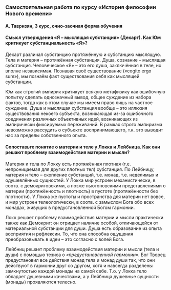 ### Самостоятельная работа по курсу «История философии Нового времени»
#### А. Тавризян, 3 курс, очно-заочная форма обучения

#### Смысл утверждения «Я – мыслящая субстанция» (Декарт). Как Юм критикует субстанциальность «Я»?
Декарт различал субстанцию протяжённую и субстанцию мыслящую.
Тела и материя – протяжённая субстанция.
Душа, сознание – мыслящая субстанция.
Человеческое «Я» – это его душа, заключённая в теле, но вполне независимая.
Познавая своё существование («cogito ergo sum»), мы познаём факт существования себя как мыслящей субстанции.

Юм как строгий эмпирик критикует всякую метафизику как ошибочную попытку сделать однозначный вывод, общее суждение из набора фактов, тогда как в этом случае мы имеем право лишь на частное суждение.
Душа и мыслящая субстанция вообще – это иллюзия существования некоего субъекта, возникающая из-за ошибочного соединения различных объективных идей, возникающих из эмпирически фиксируемых переживаний.
В рамках строго эмпиризма невозможно рассудить о субъекте воспринимающего, т.к. это выводит нас за пределы собственного опыта.


#### Сопоставьте понятие о материи и теле у Локка и Лейбница. Как они решают проблему взаимодействия материи и мысли?

Материя и тела по Локку есть протяжённая плотная (т.е. непроницаемая для других плотных тел) субстанция.
По Лейбницу, материя и тело – скопление субстанций, т.е. монад, т.е. неделимых и одушевлённых сущностей.
У Локка мир устроен механистически, в соотв. с демокритовскими, а позже ньютоновскими представлениями о материи (протяжённость и плотность) в пустоте (протяжённости без плотности).
У Локка же пустоты и пространства для материи нет вовсе, и мир устроен телеологически, в соотв. с замыслом Бога обо всех монадах, живущих в предустановленной Богом гармонии.

Локк решает проблему взаимодействия материи и мысли практически также как Демокрит: он отрицает наличие особой, отличающейся от материальной субстанции для души.
Душа есть образование из опыта восприятия и рефлексии.
То, что она способна ощущения преобразовывать в идеи – это согласно с волей Бога.

Лейбниц решает проблему взаимодействия материи и мысли (тела и души) с помощью тезиса о _«предустановленной гармонии»_.
Бог Творец предустановил все действия монад тела и монад души так, что они действуют в гармонии друг со другом, хотя и навсегда разделены замкнутостью каждой монады на самой себе.
Т.о. у Локка тело обладает душевными качествами, а у Лейбница душевные сущности (монады) проявляются телесно.
